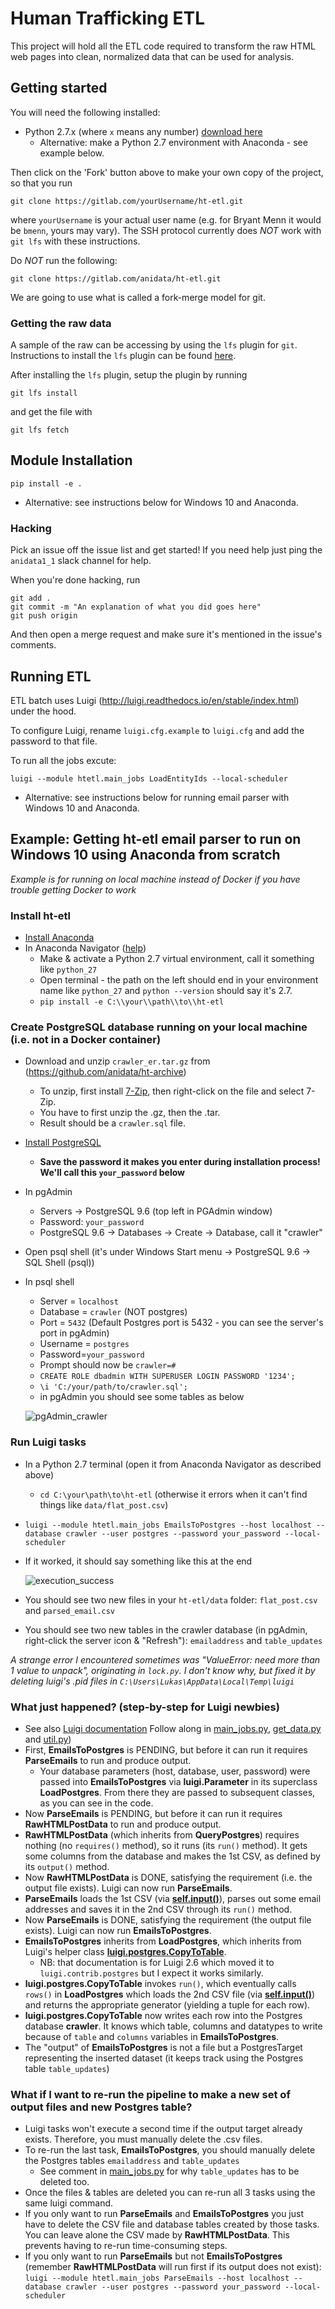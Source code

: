 # Human Trafficking ETL

This project will hold all the ETL code required to transform the raw HTML
web pages into clean, normalized data that can be used for analysis.

## Getting started
You will need the following installed:

* Python 2.7.x (where `x` means any number) [download here](https://www.python.org/downloads)
    * Alternative: make a Python 2.7 environment with Anaconda - see example below.

Then click on the 'Fork' button above to make your own copy of the project,
so that you run

```
git clone https://gitlab.com/yourUsername/ht-etl.git
```

where `yourUsername` is your actual user name (e.g. for Bryant Menn it would
be `bmenn`, yours may vary). The SSH protocol currently does *NOT* work with
`git lfs` with these instructions.

Do *NOT* run the following:

```
git clone https://gitlab.com/anidata/ht-etl.git
```

We are going to use what is called a fork-merge model for git.

### Getting the raw data
A sample of the raw can be accessing by using the `lfs` plugin for `git`.
Instructions to install the `lfs` plugin can be found
[here](https://git-lfs.github.com/).

After installing the `lfs` plugin, setup the plugin by running

```
git lfs install
```

and get the file with

```
git lfs fetch
```

## Module Installation

```
pip install -e .
```
* Alternative: see instructions below for Windows 10 and Anaconda.

### Hacking

Pick an issue off the issue list and get started! If you need help just ping
the `anidata1_1` slack channel for help.

When you're done hacking, run

```
git add .
git commit -m "An explanation of what you did goes here"
git push origin
```

And then open a merge request and make sure it's mentioned in the issue's
comments.


## Running ETL

ETL batch uses Luigi (http://luigi.readthedocs.io/en/stable/index.html) under the hood.

To configure Luigi, rename `luigi.cfg.example` to `luigi.cfg` and add the password to that file.

To run all the jobs excute:

```
luigi --module htetl.main_jobs LoadEntityIds --local-scheduler
```
* Alternative: see instructions below for running email parser with Windows 10 and Anaconda.

## Example: Getting ht-etl email parser to run on Windows 10 using Anaconda from scratch

*Example is for running on local machine instead of Docker if you have trouble getting Docker to work*

### Install ht-etl

* [Install Anaconda](https://www.continuum.io/downloads)
* In Anaconda Navigator ([help](https://docs.continuum.io/anaconda/navigator/getting-started.html))
    * Make & activate a Python 2.7 virtual environment, call it something like ```python_27```
    * Open terminal - the path on the left should end in your environment name like ```python_27```
      and ```python --version``` should say it's 2.7.
    * ```pip install -e C:\\your\\path\\to\\ht-etl```

### Create PostgreSQL database running on your local machine (i.e. not in a Docker container)

* Download and unzip ```crawler_er.tar.gz``` from (https://github.com/anidata/ht-archive)
    * To unzip, first install [7-Zip](http://www.7-zip.org/), then right-click on the file and select 7-Zip.
    * You have to first unzip the .gz, then the .tar.
    * Result should be a ```crawler.sql``` file.
* [Install PostgreSQL](https://www.postgresql.org/download/)
    * **Save the password it makes you enter during installation process! We'll call this ```your_password``` below**
* In pgAdmin
    * Servers -> PostgreSQL 9.6 (top left in PGAdmin window)
    * Password: ```your_password```
    * PostgreSQL 9.6 -> Databases -> Create -> Database, call it "crawler"
* Open psql shell (it's under Windows Start menu -> PostgreSQL 9.6 -> SQL Shell (psql))
* In psql shell
    * Server = ```localhost```
    * Database = ```crawler``` (NOT postgres)
    * Port = ```5432``` (Default Postgres port is 5432 - you can see the server's port in pgAdmin)
    * Username = ```postgres```
    * Password=```your_password```
    * Prompt should now be ```crawler=#```
    * ```CREATE ROLE dbadmin WITH SUPERUSER LOGIN PASSWORD '1234';```
    * ```\i 'C:/your/path/to/crawler.sql';```
    * in pgAdmin you should see some tables as below

    ![pgAdmin_crawler](img/pgAdmin_crawler.png)

### Run Luigi tasks

* In a Python 2.7 terminal (open it from Anaconda Navigator as described above)
    * ```cd C:\your\path\to\ht-etl``` (otherwise it errors when it can't find things like ```data/flat_post.csv```)
* ```luigi --module htetl.main_jobs EmailsToPostgres --host localhost --database crawler --user postgres --password your_password --local-scheduler```
* If it worked, it should say something like this at the end

    ![execution_success](img/execution_success.png)

* You should see two new files in your ```ht-etl/data``` folder: ```flat_post.csv``` and ```parsed_email.csv```
* You should see two new tables in the crawler database (in pgAdmin, right-click the server icon & "Refresh"): ```emailaddress``` and ```table_updates```

*A strange error I encountered sometimes was "ValueError: need more than 1 value to unpack", originating in ```lock.py```.
 I don't know why, but fixed it by deleting luigi's .pid files in ```C:\Users\Lukas\AppData\Local\Temp\luigi```*


### What just happened? (step-by-step for Luigi newbies)

* See also [Luigi documentation](https://luigi.readthedocs.io/en/stable/)
    Follow along in [main_jobs.py](htetl/main_jobs.py),  [get_data.py](htetl/get_data.py) and [util.py](htetl/util.py))
* First, **EmailsToPostgres** is PENDING, but before it can run it requires **ParseEmails** to run and produce output.
    * Your database parameters (host, database, user, password) were passed into **EmailsToPostgres** via **luigi.Parameter** in its superclass **LoadPostgres**.
      From there they are passed to subsequent classes, as you can see in the code.
* Now **ParseEmails** is PENDING, but before it can run it requires **RawHTMLPostData** to run and produce output.
* **RawHTMLPostData** (which inherits from **QueryPostgres**) requires nothing (no ```requires()``` method), so it runs (its ```run()``` method).
    It gets some columns from the database and makes the 1st CSV, as defined by its ```output()``` method.
* Now **RawHTMLPostData** is DONE, satisfying the requirement (i.e. the output file exists). Luigi can now run **ParseEmails**.
* **ParseEmails** loads the 1st CSV (via **[self.input()](http://luigi.readthedocs.io/en/stable/tasks.html#task-input)**), parses out some email addresses and saves it in the 2nd CSV through its ```run()``` method.
* Now **ParseEmails** is DONE, satisfying the requirement (the output file exists). Luigi can now run **EmailsToPostgres**.
* **EmailsToPostgres** inherits from **LoadPostgres**, which inherits from Luigi's helper class **[luigi.postgres.CopyToTable](http://luigi.readthedocs.io/en/stable/api/luigi.contrib.postgres.html#luigi.contrib.postgres.CopyToTable)**.
    * NB: that documentation is for Luigi 2.6 which moved it to ```luigi.contrib.postgres``` but I expect it works similarly.
* **luigi.postgres.CopyToTable** invokes ```run()```, which eventually calls ```rows()``` in **LoadPostgres** which loads the 2nd CSV file (via **[self.input()](http://luigi.readthedocs.io/en/stable/tasks.html#task-input)**)
    and returns the appropriate generator (yielding a tuple for each row).
 * **luigi.postgres.CopyToTable** now writes each row into the Postgres database **crawler**. It knows which table, columns and datatypes to write
     because of ```table``` and ```columns``` variables in **EmailsToPostgres**.
 * The "output" of **EmailsToPostgres** is not a file but a PostgresTarget representing the inserted dataset (it keeps track using the Postgres table ```table_updates```)

### What if I want to re-run the pipeline to make a new set of output files and new Postgres table?

* Luigi tasks won't execute a second time if the output target already exists. Therefore, you must manually delete the .csv files.
* To re-run the last task, **EmailsToPostgres**, you should manually delete the Postgres tables ```emailaddress``` and ```table_updates```
    * See comment in [main_jobs.py](htetl/main_jobs.py) for why ```table_updates``` has to be deleted too.
* Once the files & tables are deleted you can re-run all 3 tasks using the same luigi command.
* If you only want to run **ParseEmails** and **EmailsToPostgres** you just have to delete the CSV file and database tables
  created by those tasks. You can leave alone the CSV made by **RawHTMLPostData**. This prevents having to re-run time-consuming steps.
* If you only want to run **ParseEmails** but not **EmailsToPostgres** (remember **RawHTMLPostData** will run first if its output does not exist):
    ```luigi --module htetl.main_jobs ParseEmails --host localhost --database crawler --user postgres --password your_password --local-scheduler```
